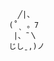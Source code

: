 ͏

                            ╱|、
                          (˚ˎ 。7  
                           |、˜〵          
                          じしˍ,)ノ

                        
